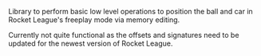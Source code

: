 Library to perform basic low level operations to position the ball and car in Rocket League's freeplay mode via memory editing.

Currently not quite functional as the offsets and signatures need to be updated for the newest version of Rocket League.